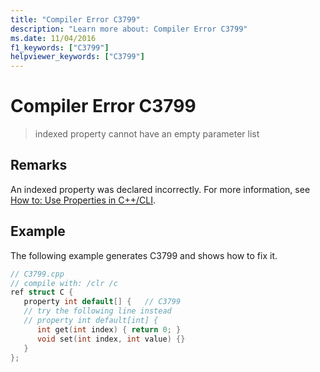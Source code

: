```yaml
---
title: "Compiler Error C3799"
description: "Learn more about: Compiler Error C3799"
ms.date: 11/04/2016
f1_keywords: ["C3799"]
helpviewer_keywords: ["C3799"]
---
```

# Compiler Error C3799

> indexed property cannot have an empty parameter list

## Remarks

An indexed property was declared incorrectly. For more information, see [How to: Use Properties in C++/CLI](../../dotnet/how-to-use-properties-in-cpp-cli.md).

## Example

The following example generates C3799 and shows how to fix it.

```cpp
// C3799.cpp
// compile with: /clr /c
ref struct C {
   property int default[] {   // C3799
   // try the following line instead
   // property int default[int] {
      int get(int index) { return 0; }
      void set(int index, int value) {}
   }
};
```
